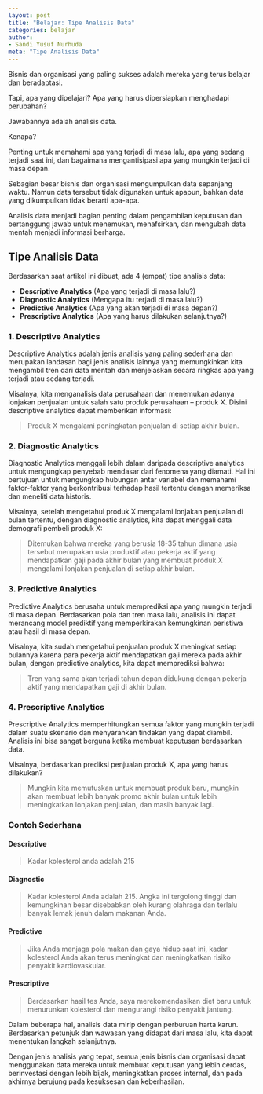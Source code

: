 ```yaml
---
layout: post
title: "Belajar: Tipe Analisis Data"
categories: belajar
author:
- Sandi Yusuf Nurhuda
meta: "Tipe Analisis Data"
---
```


Bisnis dan organisasi yang paling sukses adalah mereka yang terus belajar dan beradaptasi.

Tapi, apa yang dipelajari? Apa yang harus dipersiapkan menghadapi perubahan?

Jawabannya adalah analisis data.

Kenapa?

Penting untuk memahami apa yang terjadi di masa lalu, apa yang sedang terjadi saat ini, dan bagaimana mengantisipasi apa yang mungkin terjadi di masa depan.

Sebagian besar bisnis dan organisasi mengumpulkan data sepanjang waktu. Namun data tersebut tidak digunakan untuk apapun, bahkan data yang dikumpulkan tidak berarti apa-apa.

Analisis data menjadi bagian penting dalam pengambilan keputusan dan bertanggung jawab untuk menemukan, menafsirkan, dan mengubah data mentah menjadi informasi berharga.

## Tipe Analisis Data

Berdasarkan saat artikel ini dibuat, ada 4 (empat) tipe analisis data:

- <b>Descriptive Analytics</b> (Apa yang terjadi di masa lalu?)
- <b>Diagnostic Analytics</b> (Mengapa itu terjadi di masa lalu?)
- <b>Predictive Analytics</b> (Apa yang akan terjadi di masa depan?)
- <b>Prescriptive Analytics</b> (Apa yang harus dilakukan selanjutnya?)

### 1. Descriptive Analytics

Descriptive Analytics adalah jenis analisis yang paling sederhana dan merupakan landasan bagi jenis analisis lainnya yang memungkinkan kita mengambil tren dari data mentah dan menjelaskan secara ringkas apa yang terjadi atau sedang terjadi.

Misalnya, kita menganalisis data perusahaan dan menemukan adanya lonjakan penjualan untuk salah satu produk perusahaan – produk X. Disini descriptive analytics dapat memberikan informasi: 
> Produk X mengalami peningkatan penjualan di setiap akhir bulan.

### 2. Diagnostic Analytics

Diagnostic Analytics menggali lebih dalam daripada descriptive analytics untuk mengungkap penyebab mendasar dari fenomena yang diamati. Hal ini bertujuan untuk mengungkap hubungan antar variabel dan memahami faktor-faktor yang berkontribusi terhadap hasil tertentu dengan memeriksa dan meneliti data historis.

Misalnya, setelah mengetahui produk X mengalami lonjakan penjualan di bulan tertentu, dengan diagnostic analytics, kita dapat menggali data demografi pembeli produk X: 
> Ditemukan bahwa mereka yang berusia 18-35 tahun dimana usia tersebut merupakan usia produktif atau pekerja aktif yang mendapatkan gaji pada akhir bulan yang membuat produk X mengalami lonjakan penjualan di setiap akhir bulan.

### 3. Predictive Analytics

Predictive Analytics berusaha untuk memprediksi apa yang mungkin terjadi di masa depan. Berdasarkan pola dan tren masa lalu, analisis ini dapat merancang model prediktif yang memperkirakan kemungkinan peristiwa atau hasil di masa depan.

Misalnya, kita sudah mengetahui penjualan produk X meningkat setiap bulannya karena para pekerja aktif mendapatkan gaji mereka pada akhir bulan, dengan predictive analytics, kita dapat memprediksi bahwa: 
> Tren yang sama akan terjadi tahun depan didukung dengan pekerja aktif yang mendapatkan gaji di akhir bulan.

### 4. Prescriptive Analytics

Prescriptive Analytics memperhitungkan semua faktor yang mungkin terjadi dalam suatu skenario dan menyarankan tindakan yang dapat diambil. Analisis ini bisa sangat berguna ketika membuat keputusan berdasarkan data.

Misalnya, berdasarkan prediksi penjualan produk X, apa yang harus dilakukan? 
> Mungkin kita memutuskan untuk membuat produk baru, mungkin akan membuat lebih banyak promo akhir bulan untuk lebih meningkatkan lonjakan penjualan, dan masih banyak lagi.

### Contoh Sederhana

#### Descriptive

> Kadar kolesterol anda adalah 215

#### Diagnostic

> Kadar kolesterol Anda adalah 215. Angka ini tergolong tinggi dan kemungkinan besar disebabkan oleh kurang olahraga dan terlalu banyak lemak jenuh dalam makanan Anda.

#### Predictive

> Jika Anda menjaga pola makan dan gaya hidup saat ini, kadar kolesterol Anda akan terus meningkat dan meningkatkan risiko penyakit kardiovaskular.

#### Prescriptive

> Berdasarkan hasil tes Anda, saya merekomendasikan diet baru untuk menurunkan kolesterol dan mengurangi risiko penyakit jantung.

Dalam beberapa hal, analisis data mirip dengan perburuan harta karun. Berdasarkan petunjuk dan wawasan yang didapat dari masa lalu, kita dapat menentukan langkah selanjutnya.

Dengan jenis analisis yang tepat, semua jenis bisnis dan organisasi dapat menggunakan data mereka untuk membuat keputusan yang lebih cerdas, berinvestasi dengan lebih bijak, meningkatkan proses internal, dan pada akhirnya berujung pada kesuksesan dan keberhasilan.